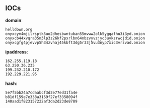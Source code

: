 
## IOCs

__domain__:

```text
helldown.org
onyxcym4mjilrsptk5uo2dhesbwntuban55mvww2olk5ygqafhu3i3yd.onion
onyxcb44xvqra35m3lp3z26kf2pxrlbn64nbzvyvzjyc3uykzrwcjdid.onion
onyxcgfg4pjevvp5h34zvhaj45kbft3dg5r33j5vu3nyp7xic3vrzvad.onion
```
__ipaddress__:

```text
162.255.119.18
63.250.36.235
199.232.210.172
192.229.221.95
```
__hash__:

```text
5e7f5bb24a7cdaabcf3d2e77ed31fa4e
b81df159e7e338a3159f27ef3358094f
140aad1f823157222af3da2d23de8789
```